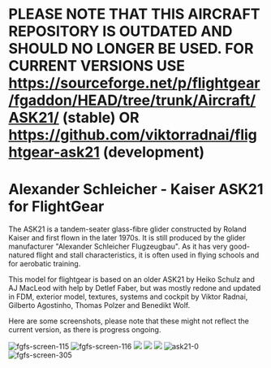 # PLEASE NOTE THAT THIS AIRCRAFT REPOSITORY IS OUTDATED AND SHOULD NO LONGER BE USED. FOR CURRENT VERSIONS USE https://sourceforge.net/p/flightgear/fgaddon/HEAD/tree/trunk/Aircraft/ASK21/ (stable) OR https://github.com/viktorradnai/flightgear-ask21 (development)



# Alexander Schleicher - Kaiser ASK21 for FlightGear
The ASK21 is a tandem-seater glass-fibre glider constructed by Roland Kaiser and first flown in the later 1970s. 
It is still produced by the glider manufacturer "Alexander Schleicher Flugzeugbau".
As it has very good-natured flight and stall characteristics, it is often used in flying schools and for aerobatic training.

This model for flightgear is based on an older ASK21 by Heiko Schulz and AJ MacLeod with help by Detlef Faber, but was mostly
redone and updated in FDM, exterior model, textures, systems and cockpit by Viktor Radnai, Gilberto Agostinho, Thomas Polzer and Benedikt Wolf.

Here are some screenshots, please note that these might not reflect the current version, as there is progress ongoing.

![fgfs-screen-115](https://cloud.githubusercontent.com/assets/12275960/24008644/777b7a78-0a72-11e7-91b2-79bf2c1df20e.png)
![fgfs-screen-116](https://cloud.githubusercontent.com/assets/12275960/24008642/7776ea44-0a72-11e7-81df-69fa0c691824.png)
![](https://cloud.githubusercontent.com/assets/5700795/23953779/d85244cc-0995-11e7-8c40-cbdc782e00e7.png)
![](https://cloud.githubusercontent.com/assets/5700795/23953780/d8529ad0-0995-11e7-8b1f-ac1b6f0de4a0.png)
![](https://cloud.githubusercontent.com/assets/5700795/23926524/f9ddc6d8-0914-11e7-9b86-1c890c79ba92.png)
![ask21-0](https://cloud.githubusercontent.com/assets/5700795/24023367/23c047da-0aac-11e7-9c9f-c9bb309d0c80.jpg)
![fgfs-screen-305](https://cloud.githubusercontent.com/assets/4738178/24086452/90252eec-0d07-11e7-9430-a54a8c39ec34.png)

